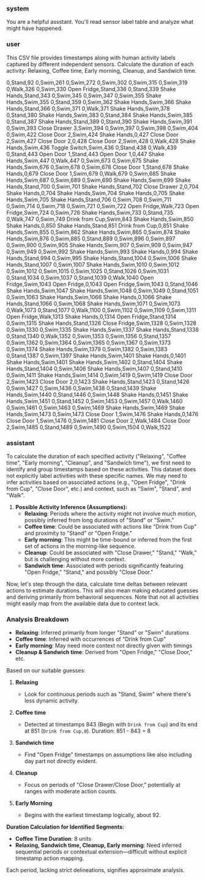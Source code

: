 ### system
You are a helpful assstant. You'll read sensor label table and analyze what might have happened.
### user

This CSV file provides timestamps along with human activity labels captured by different independent sensors.
Calculate the duration of each activity: Relaxing, Coffee time, Early morning, Cleanup, and Sandwich time.
    
0,Stand,92
0,Swim,261
0,Swim,272
0,Swim,302
0,Swim,315
0,Swim,319
0,Walk,326
0,Swim,330
Open Fridge,Stand,336
0,Stand,339
Shake Hands,Stand,343
0,Swim,345
0,Swim,347
0,Swim,355
Shake Hands,Swim,355
0,Stand,359
0,Swim,362
Shake Hands,Swim,366
Shake Hands,Stand,366
0,Swim,371
0,Walk,371
Shake Hands,Swim,378
0,Stand,380
Shake Hands,Swim,383
0,Stand,384
Shake Hands,Swim,385
0,Stand,387
Shake Hands,Stand,389
0,Stand,390
Shake Hands,Swim,391
0,Swim,393
Close Drawer 3,Swim,394
0,Swim,397
0,Swim,398
0,Swim,404
0,Swim,422
Close Door 2,Swim,424
Shake Hands,0,427
Close Door 2,Swim,427
Close Door 2,0,428
Close Door 2,Swim,428
0,Walk,428
Shake Hands,Swim,436
Toggle Switch,Swim,436
0,Stand,438
0,Walk,439
0,Stand,443
Open Door 1,Stand,443
Open Door 1,0,447
Shake Hands,Swim,447
0,Walk,447
0,Swim,673
0,Swim,675
Shake Hands,Swim,676
0,Swim,678
0,Swim,678
Close Door 1,Stand,678
Shake Hands,0,679
Close Door 1,Swim,679
0,Walk,679
0,Swim,685
Shake Hands,Swim,687
0,Swim,689
0,Swim,690
Shake Hands,Swim,699
Shake Hands,Stand,700
0,Swim,701
Shake Hands,Stand,702
Close Drawer 2,0,704
Shake Hands,0,704
Shake Hands,Swim,704
Shake Hands,0,705
Shake Hands,Swim,705
Shake Hands,Stand,706
0,Swim,708
0,Swim,711
0,Swim,714
0,Swim,718
0,Swim,721
0,Swim,722
Open Fridge,Walk,723
Open Fridge,Swim,724
0,Swim,726
Shake Hands,Swim,733
0,Stand,735
0,Walk,747
0,Swim,749
Drink from Cup,Swim,843
Shake Hands,Swim,850
Shake Hands,0,850
Shake Hands,Stand,851
Drink from Cup,0,851
Shake Hands,Swim,855
0,Swim,862
Shake Hands,Swim,865
0,Swim,874
Shake Hands,Swim,876
0,Swim,885
0,Stand,889
0,Swim,896
0,Swim,897
0,Swim,900
0,Swim,905
Shake Hands,Swim,907
0,Swim,909
0,Swim,947
0,Swim,949
0,Swim,992
Shake Hands,Swim,993
Shake Hands,0,994
Shake Hands,Stand,994
0,Swim,995
Shake Hands,Stand,1004
0,Swim,1006
Shake Hands,Stand,1007
0,Swim,1007
Shake Hands,Swim,1010
0,Swim,1012
0,Swim,1012
0,Swim,1015
0,Swim,1025
0,Stand,1026
0,Swim,1031
0,Stand,1034
0,Swim,1037
0,Stand,1039
0,Walk,1040
Open Fridge,Swim,1043
Open Fridge,0,1043
Open Fridge,Swim,1043
0,Stand,1046
Shake Hands,Swim,1047
Shake Hands,Swim,1048
0,Swim,1049
0,Stand,1051
0,Swim,1063
Shake Hands,Swim,1066
Shake Hands,0,1066
Shake Hands,Stand,1066
0,Swim,1068
Shake Hands,Swim,1071
0,Swim,1073
0,Walk,1073
0,Stand,1077
0,Walk,1100
0,Swim,1102
0,Swim,1109
0,Swim,1311
Open Fridge,Walk,1313
Shake Hands,0,1314
Open Fridge,Stand,1314
0,Swim,1315
Shake Hands,Stand,1326
Close Fridge,Swim,1328
0,Swim,1328
0,Swim,1330
0,Swim,1335
Shake Hands,Swim,1337
Shake Hands,Stand,1338
0,Stand,1340
0,Walk,1352
0,Swim,1353
0,Swim,1356
0,Stand,1357
0,Swim,1362
0,Swim,1364
0,Swim,1365
0,Swim,1367
0,Swim,1373
0,Swim,1374
Shake Hands,Swim,1379
0,Swim,1382
0,Swim,1383
0,Stand,1387
0,Swim,1397
Shake Hands,Swim,1401
Shake Hands,0,1401
Shake Hands,Swim,1401
Shake Hands,Swim,1402
0,Stand,1404
Shake Hands,Stand,1404
0,Swim,1406
Shake Hands,Swim,1407
0,Stand,1410
0,Swim,1411
Shake Hands,Swim,1414
0,Swim,1419
0,Swim,1419
Close Door 2,Swim,1423
Close Door 2,0,1423
Shake Hands,Stand,1423
0,Stand,1426
0,Swim,1427
0,Swim,1436
0,Swim,1438
0,Stand,1439
Shake Hands,Swim,1440
0,Stand,1446
0,Swim,1448
Shake Hands,0,1451
Shake Hands,Swim,1451
0,Stand,1452
0,Swim,1453
0,Swim,1457
0,Walk,1460
0,Swim,1461
0,Swim,1463
0,Swim,1469
Shake Hands,Swim,1469
Shake Hands,Swim,1473
0,Swim,1473
Close Door 1,Swim,1476
Shake Hands,0,1476
Close Door 1,Swim,1476
0,Swim,1481
Close Door 2,Walk,1484
Close Door 2,Swim,1485
0,Stand,1489
0,Swim,1490
0,Swim,1504
0,Walk,1522

### assistant
To calculate the duration of each specified activity ("Relaxing", "Coffee time", "Early morning", "Cleanup", and "Sandwich time"), we first need to identify and group timestamps based on these activities. This dataset does not explicitly label activities with these specific names. We may need to infer activities based on associated actions (e.g., "Open Fridge", "Drink from Cup", "Close Door", etc.) and context, such as "Swim", "Stand", and "Walk".

1. **Possible Activity Inference (Assumptions):**
   - **Relaxing**: Periods where the activity might not involve much motion, possibly inferred from long durations of "Stand" or "Swim."
   - **Coffee time**: Could be associated with actions like "Drink from Cup" and proximity to "Stand" or "Open Fridge."
   - **Early morning**: This might be time-bound or inferred from the first set of actions in the morning-like sequence.
   - **Cleanup**: Could be associated with "Close Drawer," "Stand," "Walk," but is challenging without more context.
   - **Sandwich time**: Associated with periods significantly featuring "Open Fridge," "Stand," and possibly "Close Door."

Now, let's step through the data, calculate time deltas between relevant actions to estimate durations. This will also mean making educated guesses and deriving primarily from behavioral sequences. Note that not all activities might easily map from the available data due to context lack.

### Analysis Breakdown

- **Relaxing**: Inferred primarily from longer "Stand" or "Swim" durations
- **Coffee time**: Inferred with occurrences of "Drink from Cup"
- **Early morning**: May need more context not directly given with timings
- **Cleanup & Sandwich time**: Derived from "Open Fridge," "Close Door," etc.

Based on our suitable guesses:

1. **Relaxing**
   - Look for continuous periods such as "Stand, Swim" where there's less dynamic activity.
  
2. **Coffee time**
   - Detected at timestamps 843 (Begin with `Drink from Cup`) and its end at 851 (`Drink from Cup,0`). Duration: 851 - 843 = 8 

3. **Sandwich time**
   - Find "Open Fridge" timestamps on assumptions like also including day part not directly evident.
   
4. **Cleanup**
   - Focus on periods of "Close Drawer/Close Door," potentially at ranges with moderate action counts.

5. **Early Morning**
   - Begins with the earliest timestamp logically, about 92.
   
**Duration Calculation for Identified Segments:**

- **Coffee Time Duration**: 8 units
- **Relaxing, Sandwich time, Cleanup, Early morning**: Need inferred sequential periods or contextual extension—difficult without explicit timestamp action mapping.

Each period, lacking strict delineations, signifies approximate analysis.
